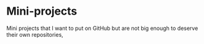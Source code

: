 # Mini-projects
Mini projects that I want to put on GitHub but are not big enough to deserve their own repositories,
